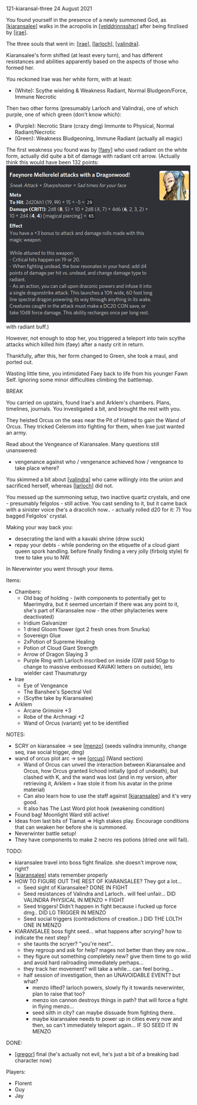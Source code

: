 121-kiaransal-three
24 August 2021

You found yourself in the presence of a newly summoned God, as [[kiaransalee]] walks in the acropolis in [[velddrinnsshar]] after being finzlised by [[irae]].

The three souls that went in: [[irae]], [[larloch]], [[valindra]].

Kiaransalee's form shifted (at least every turn), and has different resistances and abilities apparently based on the aspects of those who formed her.

You reckoned Irae was her white form, with at least:
- (White): Scythe wielding & Weakness Radiant, Normal Bludgeon/Force, Immune Necrotic

Then two other forms (presumably Larloch and Valindra), one of which purple, one of which green (don't know which):
- (Purple): Necrotic Stare (crazy dmg) Immunte to Physical, Normal Radiant/Necrotic
- (Green): Weakness Bludgeoning, Immune Radiant (actually all magic)

The first weakness you found was by [[faey]] who used radiant on the white form, actually did quite a bit of damage with radiant crit arrow. (Actually think this would have been 132 points: ![](121-kiaransal-three-faey-crit.png) with radiant buff.)

However, not enough to stop her, you triggered a teleport into twin scythe attacks which killed him (faey) after a nasty crit in return.

Thankfully, after this, her form changed to Green, she took a maul, and ported out.

Wasting little time, you intimidated Faey back to life from his younger Fawn Self.
Ignoring some minor difficulties climbing the battlemap.

BREAK

You carried on upstairs, found Irae's and Arklem's chambers. Plans, timelines, journals. You investigated a bit, and brought the rest with you.

They heisted Orcus on the seas near the Pit of Hatred to gain the Wand of Orcus.
They tricked Celerom into fighting for them, when Irae just wanted an army.

Read about the Vengeance of Kiaransalee. Many questions still unanswered:
- vengenance against who / vengenance achieved how / vengeance to take place where?

You skimmed a bit about [[valindra]] who came willingly into the union and sacrificed herself, whereas [[larloch]] did not.

You messed up the summoning setup, two inactive quartz crystals, and one - presumably felgolos - still active. You cast sending to it, but it came back with a sinister voice (he's a dracolich now.. - actually rolled d20 for it: 7)
You bagged Felgolos' crystal.

Making your way back you:
- desecrating the land with a kavaki shrine (drow suck)
- repay your debts - while pondering on the etiquette of a cloud giant queen spork handling.
before finally finding a very jolly (firbolg style) fir tree to take you to NW.

In Neverwinter you went through your items.

Items:
* Chambers:
  - Old bag of holding - (with components to potentially get to Maerimydra, but it seemed uncertain if there was any point to it, she's part of Kiaransalee now - the other phylacteries were deactivated)
  - Iridium Galvanizer
  - 1 dried Gloom flower (got 2 fresh ones from Snurka)
  - Sovereign Glue
  - 2xPotion of Supreme Healing
  - Potion of Cloud Giant Strength
  - Arrow of Dragon Slaying 3
  - Purple Ring with Larloch inscribed on inside (GW paid 50gp to change to massive embossed KAVAKI letters on outside), lets wielder cast Thaumaturgy
* Irae
  - Eye of Vengeance
  - The Banshee's Spectral Veil
  - (Scythe take by Kiaransalee)
* Arklem
  - Arcane Grimoire +3
  - Robe of the Archmagi +2
  - Wand of Orcus (variant) yet to be identified

NOTES:
- SCRY on kiaransalee -> see [[menzo]] (seeds valindra immunity, change seq, irae social trigger, dmg)
- wand of orcus plot arc -> see [[orcus]] (Wand section)
  * Wand of Orcus can unveil the interaction between Kiaransalee and Orcus, how Orcus granted lichood initially (god of undeath), but clashed with K, and the wand was lost (and in my version, after retrieving it, Arklem + Irae stole it from his avatar in the prime material)
  * Can also learn how to use the staff against [[kiaransalee]] and it's very good.
  * It also has The Last Word plot hook (weakening condition)
- Found bag! Moonlight Ward still active!
- Ideas from last bits of Tiamat => High stakes play. Encourage conditions that can weaken her before she is summoned.
- Neverwinter battle setup!
- They have components to make 2 necro res potions (dried one will fail).

TODO:
- kiaransalee travel into boss fight finalize. she doesn't improve now, right?
- [[kiaransalee]] stats remember properly
- HOW TO FIGURE OUT THE REST OF KIARANSALEE? They got a lot...
  * Seed sight of Kiaransalee? DONE IN FIGHT
  * Seed resistances of Valindra and Larloch.. will feel unfair... DID VALINDRA PHYSICAL IN MENZO + FIGHT
  * Seed triggers! Didn't happen in fight because i fucked up force dmg.. DID LG TRIGGER IN MENZO
  * Seed social triggers (contradictions of creation..) DID THE LOLTH ONE IN MENZO
- KIARANSALEE boss fight seed... what happens after scrying? how to indicate the next step?
  * she taunts the scryer? "you're next"..
  * they regroup and ask for help? mages not better than they are now...
  * they figure out something completely new? give them time to go wild and avoid hard railroading immediately perhaps...
  * they track her movement? will take a while... can feel boring...
  * half session of investigation, then an UNAVOIDABLE EVENT? but what?
    - menzo lifted? larloch powers, slowly fly it towards neverwinter, plan to raise that too?
    - menzo ion cannon destroys things in path? that will force a fight in flying menzo...
    - seed silth in city? can maybe dissuade from fighting there..
    - maybe kiaransalee needs to power up in cities every now and then, so can't immediately teleport again... IF SO SEED IT IN MENZO

DONE:
- [[gregor]] final (he's actually not evil, he's just a bit of a breaking bad character now)

Players:
- Florent
- Guy
- Jay

[//begin]: # "Autogenerated link references for markdown compatibility"
[kiaransalee]: ../deities/kiaransalee "Kiaransalee"
[velddrinnsshar]: ../east/velddrinnsshar "V'elddrinnsshar"
[irae]: ../npcs/irae "Irae T'sarran"
[larloch]: ../npcs/larloch "Larloch"
[valindra]: ../npcs/valindra "Valindra"
[faey]: ../pcs/faey "Faeynore"
[menzo]: ../underdark/menzo "Menzoberranzan"
[orcus]: ../deities/orcus "Orcus"
[gregor]: ../npcs/gregor "Gregor"
[//end]: # "Autogenerated link references"
